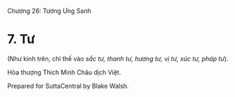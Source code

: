  

Chương 26: Tương Ưng Sanh

# 7\. Tư

(Như kinh trên, chỉ thế vào _sắc tư, thanh tư, hương tư, vị tư, xúc tư, pháp tư_).

Hòa thượng Thích Minh Châu dịch Việt.

Prepared for SuttaCentral by Blake Walsh.